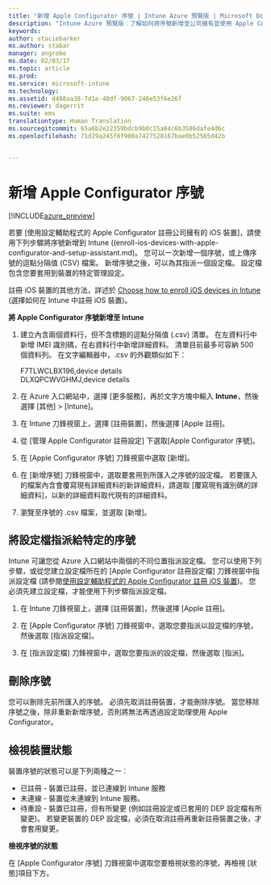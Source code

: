 ```yaml
---
title: "新增 Apple Configurator 序號 | Intune Azure 預覽版 | Microsoft Docs"
description: "Intune Azure 預覽版︰了解如何將序號新增至公司擁有並使用 Apple Configurator 的 iOS 裝置。"
keywords: 
author: staciebarker
ms.author: stabar
manager: angrobe
ms.date: 02/03/17
ms.topic: article
ms.prod: 
ms.service: microsoft-intune
ms.technology: 
ms.assetid: d408aa38-7d1e-40df-9067-246e53f6e26f
ms.reviewer: dagerrit
ms.suite: ems
translationtype: Human Translation
ms.sourcegitcommit: 65a6b2e22359bdcb9b0c15a84c6b3586dafe4d6c
ms.openlocfilehash: 71d29a245f8f900a7427528167bae0b52565d42b


---
```


# <a name="add-apple-configurator-serial-numbers"></a>新增 Apple Configurator 序號 

[!INCLUDE[azure_preview](../includes/azure_preview.md)]

若要 [使用設定輔助程式的 Apple Configurator 註冊公司擁有的 iOS 裝置]，請使用下列步驟將序號新增到 Intune ((enroll-ios-devices-with-apple-configurator-and-setup-assistant.md)。 您可以一次新增一個序號，或上傳序號的逗點分隔值 (CSV) 檔案。 新增序號之後，可以為其指派一個設定檔。 設定檔包含您要套用到裝置的特定管理設定。 

註冊 iOS 裝置的其他方法，詳述於 [Choose how to enroll iOS devices in Intune](choose-ios-enrollment-method.md) (選擇如何在 Intune 中註冊 iOS 裝置)。

**將 Apple Configurator 序號新增至 Intune**

1. 建立內含兩個資料行，但不含標題的逗點分隔值 (.csv) 清單。 在左資料行中新增 IMEI 識別碼，在右資料行中新增詳細資料。 清單目前最多可容納 500 個資料列。 在文字編輯器中，.csv 的外觀類似如下：

    F7TLWCLBX196,device details</br>
    DLXQPCWVGHMJ,device details

2. 在 Azure 入口網站中，選擇 [更多服務]，再於文字方塊中輸入 **Intune**，然後選擇 [其他]  >  [Intune]。

3.  在 Intune 刀鋒視窗上，選擇 [註冊裝置]，然後選擇 [Apple 註冊]。

4. 從 [管理 Apple Configurator 註冊設定] 下選取[Apple Configurator 序號]。

5. 在 [Apple Configurator 序號] 刀鋒視窗中選取 [新增]。

6. 在 [新增序號] 刀鋒視窗中，選取要套用到所匯入之序號的設定檔。 若要匯入的檔案內含會覆寫現有詳細資料的新詳細資料，請選取 [覆寫現有識別碼的詳細資料]，以新的詳細資料取代現有的詳細資料。

7. 瀏覽至序號的 .csv 檔案，並選取 [新增]。

## <a name="assign-a-profile-to-specific-serial-numbers"></a>將設定檔指派給特定的序號

Intune 可讓您從 Azure 入口網站中兩個的不同位置指派設定檔。 您可以使用下列步驟，或從您建立設定檔所在的 [Apple Configurator 註冊設定檔] 刀鋒視窗中指派設定檔 (請參閱[使用設定輔助程式的 Apple Configurator 註冊 iOS 裝置](enroll-ios-devices-with-apple-configurator-and-setup-assistant.md))。 您必須先建立設定檔，才能使用下列步驟指派設定檔。

1. 在 Intune 刀鋒視窗上，選擇 [註冊裝置]，然後選擇 [Apple 註冊]。

2. 在 [Apple Configurator 序號] 刀鋒視窗中，選取您要指派以設定檔的序號，然後選取 [指派設定檔]。

3. 在 [指派設定檔] 刀鋒視窗中，選取您要指派的設定檔，然後選取 [指派]。

## <a name="delete-serial-numbers"></a>刪除序號
您可以刪除先前所匯入的序號。 必須先取消註冊裝置，才能刪除序號。 當您移除序號之後，除非重新新增序號，否則將無法再透過設定助理使用 Apple Configurator。

## <a name="view-the-state-of-a-device"></a>檢視裝置狀態
裝置序號的狀態可以是下列兩種之一︰

- 已註冊 - 裝置已註冊，並已連線到 Intune 服務
- 未連線 - 裝置從未連線到 Intune 服務。
- 待重設 - 裝置已註冊，但有所變更 (例如註冊設定或已套用的 DEP 設定檔有所變更)。 若變更裝置的 DEP 設定檔，必須在取消註冊再重新註冊裝置之後，才會套用變更。

**檢視序號的狀態**

在 [Apple Configurator 序號] 刀鋒視窗中選取您要檢視狀態的序號，再檢視 [狀態]項目下方。



<!--HONumber=Feb17_HO1-->


